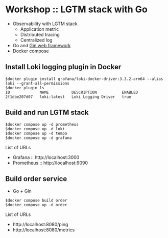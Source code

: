 # Workshop :: LGTM stack with Go
* Observability with LGTM stack
  * Application metric
  * Distributed tracing
  * Centralized log
* Go and [Gin web framework](https://gin-gonic.com/)
* Docker compose


## Install Loki logging plugin in Docker
```
$docker plugin install grafana/loki-docker-driver:3.3.2-arm64 --alias loki --grant-all-permissions
$docker plugin ls
ID             NAME          DESCRIPTION           ENABLED
2f1dbe207d07   loki:latest   Loki Logging Driver   true
```

## Build and run LGTM stack
```
$docker compose up -d prometheus
$docker compose up -d loki
$docker compose up -d tempo
$docker compose up -d grafana
```

List of URLs
* Grafana :: http://localhost:3000
* Prometheus :: http://localhost:9090

## Build order service
* Go + Gin

```
$docker compose build order
$docker compose up -d order
```

List of URLs
* http://localhost:8080/ping
* http://localhost:8080/metrics

